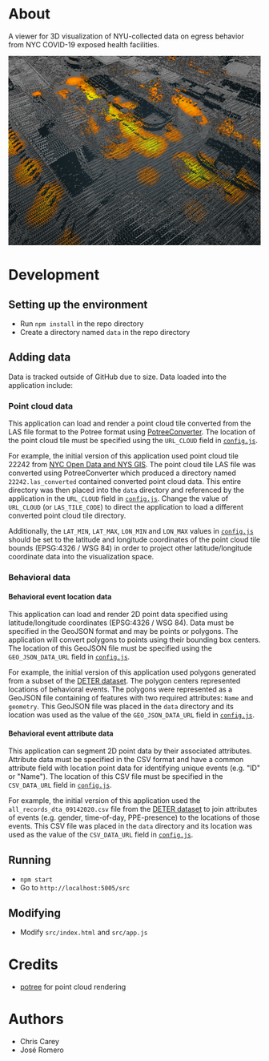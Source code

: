 # About

A viewer for 3D visualization of NYU-collected data on egress behavior from NYC COVID-19 exposed health facilities.

![Screenshot of Client Application](./docs/screenshot.png)

# Development

## Setting up the environment

 * Run `npm install` in the repo directory
 * Create a directory named `data` in the repo directory

## Adding data

Data is tracked outside of GitHub due to size. Data loaded into the application include:

### Point cloud data

This application can load and render a point cloud tile converted from the LAS file format to the Potree format using [PotreeConverter](https://github.com/potree/PotreeConverter). The location of the point cloud tile must be specified using the `URL_CLOUD` field in [`config.js`](https://github.com/cpcarey/nyu-stc19-egress-web-viewer/blob/main/src/config.js).

For example, the initial version of this application used point cloud tile 22242 from [NYC Open Data and NYS GIS](https://data.cityofnewyork.us/City-Government/Topobathymetric-LiDAR-Data-2017-/7sc8-jtbz). The point cloud tile LAS file was converted using PotreeConverter which produced a directory named `22242.las_converted` contained converted point cloud data. This entire directory was then placed into the `data` directory and referenced by the application in the `URL_CLOUD` field in [`config.js`](https://github.com/cpcarey/nyu-stc19-egress-web-viewer/blob/main/src/config.js). Change the value of `URL_CLOUD` (or `LAS_TILE_CODE`) to direct the application to load a different converted point cloud tile directory.

Additionally, the `LAT_MIN`, `LAT_MAX`, `LON_MIN` and `LON_MAX` values in [`config.js`](https://github.com/cpcarey/nyu-stc19-egress-web-viewer/blob/main/src/config.js) should be set to the latitude and longitude coordinates of the point cloud tile bounds (EPSG:4326 / WSG 84) in order to project other latitude/longitude coordinate data into the visualization space.

### Behavioral data

#### Behavioral event location data

This application can load and render 2D point data specified using latitude/longitude coordinates (EPSG:4326 / WSG 84). Data must be specified in the GeoJSON format and may be points or polygons. The application will convert polygons to points using their bounding box centers. The location of this GeoJSON file must be specified using the `GEO_JSON_DATA_URL` field in [`config.js`](https://github.com/cpcarey/nyu-stc19-egress-web-viewer/blob/main/src/config.js).

For example, the initial version of this application used polygons generated from a subset of the [DETER dataset](https://geo.nyu.edu/catalog/nyu-2451-60075). The polygon centers represented locations of behavioral events. The polygons were represented as a GeoJSON file containing of features with two required attributes: `Name` and `geometry`. This GeoJSON file was placed in the `data` directory and its location was used as the value of the `GEO_JSON_DATA_URL` field in [`config.js`](https://github.com/cpcarey/nyu-stc19-egress-web-viewer/blob/main/src/config.js).

#### Behavioral event attribute data

This application can segment 2D point data by their associated attributes. Attribute data must be specified in the CSV format and have a common attribute field with location point data for identifying unique events (e.g. "ID" or "Name"). The location of this CSV file must be specified in the `CSV_DATA_URL` field in  [`config.js`](https://github.com/cpcarey/nyu-stc19-egress-web-viewer/blob/main/src/config.js).

For example, the initial version of this application used the `all_records_dta_09142020.csv` file from the [DETER dataset](https://geo.nyu.edu/catalog/nyu-2451-60075) to join attributes of events (e.g. gender, time-of-day, PPE-presence) to the locations of those events. This CSV file was placed in the `data` directory and its location was used as the value of the `CSV_DATA_URL` field in [`config.js`](https://github.com/cpcarey/nyu-stc19-egress-web-viewer/blob/main/src/config.js).

## Running

 * `npm start`
 * Go to `http://localhost:5005/src`

## Modifying

 * Modify `src/index.html` and `src/app.js`

# Credits

* [potree](https://github.com/potree/potree) for point cloud rendering

# Authors

 * Chris Carey
 * José Romero
